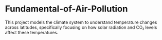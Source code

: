 # Fundamental-of-Air-Pollution
This project models the climate system to understand temperature changes across latitudes, specifically focusing on how solar radiation and CO₂ levels affect these temperatures.
